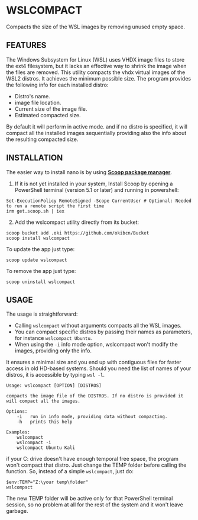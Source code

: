 # WSLCOMPACT

Compacts the size of the WSL images by removing unused empty space.


## FEATURES

The Windows Subsystem for Linux (WSL) uses VHDX image files to store the ext4 filesystem, but it lacks an effective way to shrink the image when the files are removed. This utility compacts the vhdx virtual images of the WSL2 distros. It achieves the minimum possible size. The program provides the following info for each installed distro:
- Distro's name.
- image file location.
- Current size of the image file.
- Estimated compacted size.

By default it will perform in active mode. and if no distro is specified, it will compact all the installed images sequentially providing also the info about the resulting compacted size.


## INSTALLATION

The easier way to install nano is by using **[Scoop package manager](https://scoop.sh/)**.

1. If it is not yet installed in your system, Install Scoop by opening a PowerShell terminal (version 5.1 or later) and running in powershell:
```pwsh
Set-ExecutionPolicy RemoteSigned -Scope CurrentUser # Optional: Needed to run a remote script the first time
irm get.scoop.sh | iex
```
2. Add the wslcompact utility directly from its bucket:
```pwsh
scoop bucket add .oki https://github.com/okibcn/Bucket
scoop install wslcompact
```
To update the app just type:
```pwsh
scoop update wslcompact
```
To remove the app just type:
```pwsh
scoop uninstall wslcompact
```

## USAGE

The usage is straightforward: 
- Calling `wslcompact` without arguments compacts all the WSL images. 
- You can compact specific distros by passing their names as parameters, for instance `wslcompact Ubuntu`. 
- When using the `-i` info mode option, wslcompact won't modify the images, providing only the info.

It ensures a minimal size and you end up with contiguous files for faster access in old HD-based systems. Should you need the list of names of your distros, it is accessible by typing `wsl -l`. 

    Usage: wslcompact [OPTION] [DISTROS]

    compacts the image file of the DISTROS. If no distro is provided it will compact all the images.

    Options:
        -i   run in info mode, providing data without compacting.
        -h   prints this help

    Examples: 
        wslcompact
        wslcompact -i
        wslcompact Ubuntu Kali


if your C: drive doesn't have enough temporal free space, the program won't compact that distro. Just change the TEMP folder before calling the function. So, instead of a simple `wslcompact`, just do:
```pwsh
$env:TEMP="Z:\your temp\folder"
wslcompact
```
The new TEMP folder will be active only for that PowerShell terminal session, so no problem at all for the rest of the system and it won't leave garbage.
